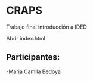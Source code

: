# CRAPS
Trabajo final introducción a IDED

Abrir index.html

## Participantes:
  -Maria Camila Bedoya
